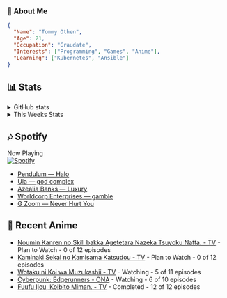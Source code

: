 ### 👋 About Me
```json
{
  "Name": "Tommy Othen",
  "Age": 21,
  "Occupation": "Graudate",
  "Interests": ["Programming", "Games", "Anime"],
  "Learning": ["Kubernetes", "Ansible"]
}
```

## 📊 Stats
<details>
  <summary>GitHub stats</summary>
  <a href="https://github.com/anuraghazra/github-readme-stats">
    <img src="https://github-readme-stats.vercel.app/api?username=tommyothen&show_icons=true&count_private=true&hide=prs,issues">
  </a>
</details>

<details>
  <summary>This Weeks Stats</summary>
  <a href="https://github.com/anuraghazra/github-readme-stats">
    <img src="https://github-readme-stats.vercel.app/api/wakatime?username=tommyothen&cache_seconds=1800&custom_title=Top%20Languages">
  </a>
</details>

## 🎶 Spotify
Now Playing\
[![Spotify](https://novatorem-dasushiasian.vercel.app/api/spotify)](https://open.spotify.com/user/g90805640970)
<!-- LASTFM:START -->
* [Pendulum — Halo](https://www.last.fm/music/Pendulum/_/Halo)
* [Ūla — god complex](https://www.last.fm/music/%C5%AAla/_/god+complex)
* [Azealia Banks — Luxury](https://www.last.fm/music/Azealia+Banks/_/Luxury)
* [Worldcorp Enterprises — gamble](https://www.last.fm/music/Worldcorp+Enterprises/_/gamble)
* [G Zoom — Never Hurt You](https://www.last.fm/music/G+Zoom/_/Never+Hurt+You)<!-- LASTFM:END -->

## 🗻 Recent Anime
<!-- ANIME-LIST:START -->
* [Noumin Kanren no Skill bakka Agetetara Nazeka Tsuyoku Natta. - TV](https://myanimelist.net/anime/51128/Noumin_Kanren_no_Skill_bakka_Agetetara_Nazeka_Tsuyoku_Natta) - Plan to Watch - 0 of 12 episodes
* [Kaminaki Sekai no Kamisama Katsudou - TV](https://myanimelist.net/anime/51693/Kaminaki_Sekai_no_Kamisama_Katsudou) - Plan to Watch - 0 of 12 episodes
* [Wotaku ni Koi wa Muzukashii - TV](https://myanimelist.net/anime/35968/Wotaku_ni_Koi_wa_Muzukashii) - Watching - 5 of 11 episodes
* [Cyberpunk: Edgerunners - ONA](https://myanimelist.net/anime/42310/Cyberpunk__Edgerunners) - Watching - 6 of 10 episodes
* [Fuufu Ijou, Koibito Miman. - TV](https://myanimelist.net/anime/50425/Fuufu_Ijou_Koibito_Miman) - Completed - 12 of 12 episodes<!-- ANIME-LIST:END -->
